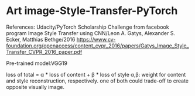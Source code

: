 # Art image-Style-Transfer-PyTorch

References: Udacity/PyTorch Scholarship Challenge from facebook program
            Image Style Transfer using CNN/Leon A. Gatys, Alexander S. Ecker, Matthias Bethge/2016
https://www.cv-foundation.org/openaccess/content_cvpr_2016/papers/Gatys_Image_Style_Transfer_CVPR_2016_paper.pdf

Pre-trained model:VGG19

loss of total = α * loss of content + β * loss of style
α,β: weight for content and style reconstruction, respectively. 
     one of both could trade-off to create opposite visually image. 
     
